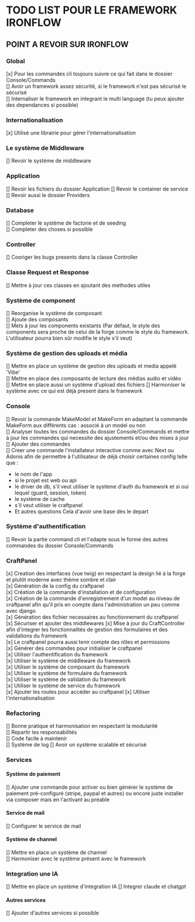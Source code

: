 # TODO LIST POUR LE FRAMEWORK IRONFLOW

## POINT A REVOIR SUR IRONFLOW

### Global

[x] Pour les commandes cli toujours suivre ce qui fait dans le dossier Console/Commands  
[] Avoir un framework assez sécurité, si le framework n'est pas sécurisé le sécurisé  
[] Internaliser le framework en integrant le multi language (tu peux ajouter des dependances si possible)

### Internationalisation

[x] Utilisé une librairie pour gérer l'internationalisation

### Le système de Middleware

[] Revoir le système de middleware

### Application

[] Revoir les fichiers du dossier Application
[] Revoir le container de service  
[] Revoir aussi le dossier Providers

### Database

[] Completer le système de factorie et de seeding  
[] Completer des choses si possible

### Controller

[] Cooriger les bugs presents dans la classe Controller

### Classe Request et Response

[] Mettre à jour ces classes en ajoutant des methodes utiles

### Système de component

[] Reorganise le système de composant  
[] Ajoute des composants  
[] Mets à jour les components existants (Par défaut, le style des components sera proche de celui de la forge comme le style du framework. L'utilisateur pourra bien sûr modifie le style s'il veut)

### Système de gestion des uploads et média

[] Mettre en place un système de gestion des uploads et media appelé 'Vibe'  
[] Mettre en place des composants de lecture des médias audio et vidéo  
[] Mettre en place aussi un système d'upload des fichiers
[] Harmoniser le système avec ce qui est déjà present dans le framework

### Console

[] Revoir la commande MakeModel et MakeForm en adaptant la commande MakeForm aux différents cas : associé à un model ou non  
[] Analyser toutes les commandes du dossier Console/Commands et mettre à jour les commandes qui necessite des ajustements et/ou des mises à jour
[] Ajouter des commandes  
[] Creer une commande l'installateur interactive comme avec Next ou Adonis afin de permettre à l'utilisateur de déjà choisir certaines config telle que :

- le nom de l'app
- si le projet est web ou api
- le driver de db, s'il veut utiliser le système d'auth du framework et si oui lequel (guard, session, token)
- le système de cache
- s'il veut utiliser le craftpanel
- Et autres questions
  Cela d'avoir une base dès le depart

### Système d'authentification

[] Revoir la partie command cli et l'adapte sous le forme des autres commandes du dossier Console/Commands

### CraftPanel

[x] Creation des interfaces (vue twig) en respectant la design lié à la forge et plutôt moderne avec thème sombre et clair  
[x] Génération de la config du craftpanel  
[x] Création de la commande d'installation et de configuration  
[x] Création de la commande d'enregistrement d'un model au niveau de craftpanel afin qu'il pris en compte dans l'administration un peu comme avec django  
[x] Génération des fichier necessaires au fonctionnement du craftpanel  
[x] Sécuriser et ajouter des middlewares
[x] Mise à jour du CraftController afin d'integrer les fonctionnalités de gestion des formulaires et des validations du framework  
[x] Le craftpanel pourra aussi tenir compte des rôles et permissions  
[x] Générer des commandes pour initialiser le craftpanel  
[x] Utiliser l'authentification du framework  
[x] Utiliser le système de middleware du framework  
[x] Utiliser le système de composant du framework  
[x] Utiliser le système de formulaire du framework  
[x] Utiliser le système de validation du framework  
[x] Utiliser le système de service du framework  
[x] Ajouter les routes pour accéder au craftpanel
[x] Utiliser l'internationalisation

### Refactoring

[] Bonne pratique et harmonisation en respectant la modularité  
[] Repartir les responsabilités  
[] Code facile à maintenir  
[] Système de log
[] Avoir un système scalable et sécurisé

### Services

#### Système de paiement

[] Ajouter une commande pour activer ou bien générer le système de paiement pré-configuré (stripe, paypal et autres) ou encore juste installer via composer mais en l'activant au préable

#### Service de mail

[] Configurer le service de mail

#### Système de channel

[] Mettre en place un système de channel  
[] Harmoniser avec le système présent avec le framework

### Integration une IA

[] Mettre en place un système d'integration IA
[] Integrer claude et chatgpt  

#### Autres services

[] Ajouter d'autres services si possible
